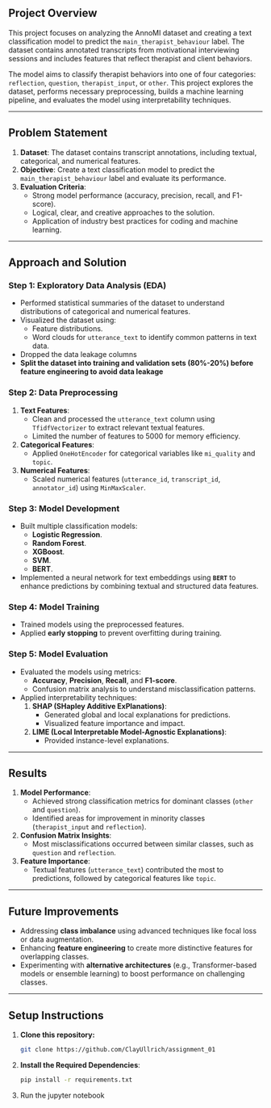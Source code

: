 ## **Project Overview**

This project focuses on analyzing the AnnoMI dataset and creating a text classification model to predict the `main_therapist_behaviour` label. The dataset contains annotated transcripts from motivational interviewing sessions and includes features that reflect therapist and client behaviors.

The model aims to classify therapist behaviors into one of four categories: `reflection`, `question`, `therapist_input`, or `other`. This project explores the dataset, performs necessary preprocessing, builds a machine learning pipeline, and evaluates the model using interpretability techniques.

---

## **Problem Statement**

1. **Dataset**: The dataset contains transcript annotations, including textual, categorical, and numerical features.
2. **Objective**: Create a text classification model to predict the `main_therapist_behaviour` label and evaluate its performance.
3. **Evaluation Criteria**:
   - Strong model performance (accuracy, precision, recall, and F1-score).
   - Logical, clear, and creative approaches to the solution.
   - Application of industry best practices for coding and machine learning.

---

## **Approach and Solution**

### **Step 1: Exploratory Data Analysis (EDA)**
- Performed statistical summaries of the dataset to understand distributions of categorical and numerical features.
- Visualized the dataset using:
  - Feature distributions.
  - Word clouds for `utterance_text` to identify common patterns in text data.
- Dropped the data leakage columns
- **Split the dataset into training and validation sets (80%-20%) before feature engineering to avoid data leakage**
### **Step 2: Data Preprocessing**
1. **Text Features**:
   - Clean and processed the `utterance_text` column using `TfidfVectorizer` to extract relevant textual features.
   - Limited the number of features to 5000 for memory efficiency.
2. **Categorical Features**:
   - Applied `OneHotEncoder` for categorical variables like `mi_quality` and `topic`.
3. **Numerical Features**:
   - Scaled numerical features (`utterance_id`, `transcript_id`, `annotator_id`) using `MinMaxScaler`.

### **Step 3: Model Development**
- Built multiple classification models:
  - **Logistic Regression**.
  - **Random Forest**.
  - **XGBoost**.
  - **SVM**.
  - **BERT**.
- Implemented a neural network for text embeddings using **`BERT`** to enhance predictions by combining textual and structured data features.

### **Step 4: Model Training**
- Trained models using the preprocessed features.
- Applied **early stopping** to prevent overfitting during training.

### **Step 5: Model Evaluation**
- Evaluated the models using metrics:
  - **Accuracy**, **Precision**, **Recall**, and **F1-score**.
  - Confusion matrix analysis to understand misclassification patterns.
- Applied interpretability techniques:
  1. **SHAP (SHapley Additive ExPlanations)**:
     - Generated global and local explanations for predictions.
     - Visualized feature importance and impact.
  2. **LIME (Local Interpretable Model-Agnostic Explanations)**:
     - Provided instance-level explanations.
---

## **Results**

1. **Model Performance**:
   - Achieved strong classification metrics for dominant classes (`other` and `question`).
   - Identified areas for improvement in minority classes (`therapist_input` and `reflection`).
2. **Confusion Matrix Insights**:
   - Most misclassifications occurred between similar classes, such as `question` and `reflection`.
3. **Feature Importance**:
   - Textual features (`utterance_text`) contributed the most to predictions, followed by categorical features like `topic`.
---

## **Future Improvements**

- Addressing **class imbalance** using advanced techniques like focal loss or data augmentation.
- Enhancing **feature engineering** to create more distinctive features for overlapping classes.
- Experimenting with **alternative architectures** (e.g., Transformer-based models or ensemble learning) to boost performance on challenging classes.

---

## **Setup Instructions**

1. **Clone this repository:**
   ```bash
   git clone https://github.com/ClayUllrich/assignment_01
   
2. **Install the Required Dependencies**:
   ```bash
   pip install -r requirements.txt

3. Run the jupyter notebook
